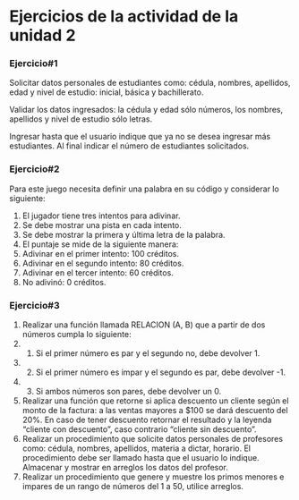 # Ejercicios de la actividad de la unidad 2

### Ejercicio#1

Solicitar datos personales de estudiantes como: cédula, nombres, apellidos, edad y nivel de estudio: inicial, básica y bachillerato.

Validar los datos ingresados: la cédula y edad sólo números, los nombres, apellidos y nivel de estudio sólo letras.

Ingresar hasta que el usuario indique que ya no se desea ingresar más estudiantes. Al final indicar el número de estudiantes solicitados.

### Ejercicio#2

Para este juego necesita definir una palabra en su código y considerar lo siguiente:

1. El jugador tiene tres intentos para adivinar.
2. Se debe mostrar una pista en cada intento.
3. Se debe mostrar la primera y última letra de la palabra.
4. El puntaje se mide de la siguiente manera:
5. Adivinar en el primer intento: 100 créditos.
6. Adivinar en el segundo intento: 80 créditos.
7. Adivinar en el tercer intento: 60 créditos.
8. No adivinó: 0 créditos.

### Ejercicio#3

1. Realizar una función llamada RELACION (A, B) que a partir de dos números cumpla lo siguiente:
1. 1. Si el primer número es par y el segundo no, debe devolver 1.
1. 2. Si el primer número es impar y el segundo es par, debe devolver -1.
1. 3. Si ambos números son pares, debe devolver un 0.
2. Realizar una función que retorne si aplica descuento un cliente según el monto de la factura: a las ventas mayores a $100 se dará descuento del 20%. En caso de tener descuento retornar el resultado y la leyenda “cliente con descuento”, caso contrario “cliente sin descuento”.
3. Realizar un procedimiento que solicite datos personales de profesores como: cédula, nombres, apellidos, materia a dictar, horario. El procedimiento debe ser llamado hasta que el usuario lo indique. Almacenar y mostrar en arreglos los datos del profesor.
4. Realizar un procedimiento que genere y muestre los primos menores e impares de un rango de números del 1 a 50, utilice arreglos.